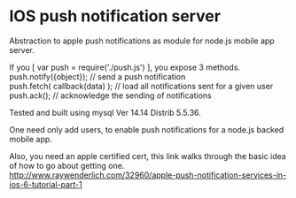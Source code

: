 IOS push notification server  
============================  
  
Abstraction to apple push notifications as module for node.js mobile app server.  
  
If you [ var push = require('./push.js') ], you expose 3 methods.
push.notify({object});          // send a push notification  
push.fetch( callback(data) );   // load all notifications sent for a given user  
push.ack();                     // acknowledge the sending of notifications  
  

Tested and built using mysql Ver 14.14 Distrib 5.5.36.  
  
  
One need only add users, to enable push notifications for a node.js backed mobile app.  

Also, you need an apple certified cert, this link walks through the basic idea of how to go about getting one. 
http://www.raywenderlich.com/32960/apple-push-notification-services-in-ios-6-tutorial-part-1